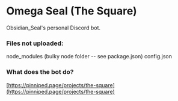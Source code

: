 # Omega Seal (The Square)

Obsidian_Seal's personal Discord bot.

### Files not uploaded:

node_modules (bulky node folder -- see package.json)
config.json

### What does the bot do?

[https://pinniped.page/projects/the-square](https://pinniped.page/projects/the-square)
